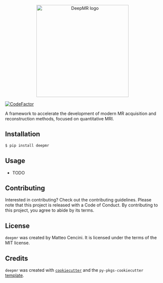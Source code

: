 <p align="center">
  <picture>
    <source media="(prefers-color-scheme: dark)" srcset="https://github.com/INFN-PREDATOR/deep-mr/blob/main/docs/source/figures/deepmr_logo_dark.png?raw=true">
    <source media="(prefers-color-scheme: light)" srcset="https://github.com/INFN-PREDATOR/deep-mr/blob/main/docs/source/figures/deepmr_logo.png?raw=true">
    <img alt="DeepMR logo" src="https://github.com/INFN-PREDATOR/deep-mr/blob/main/docs/source/figures/deepmr_logo.png?raw=true" width="300">
  </picture>
</p>

<p align="left">
<a href="https://www.codefactor.io/repository/github/infn-predator/deep-mr"><img src="https://www.codefactor.io/repository/github/infn-predator/deep-mr/badge" alt="CodeFactor" /></a>
</p>
A framework to accelerate the development of modern MR acquisition and reconstruction methods, focused on quantitative MRI.

## Installation

```bash
$ pip install deepmr
```

## Usage

- TODO

## Contributing

Interested in contributing? Check out the contributing guidelines. Please note that this project is released with a Code of Conduct. By contributing to this project, you agree to abide by its terms.

## License

`deepmr` was created by Matteo Cencini. It is licensed under the terms of the MIT license.

## Credits

`deepmr` was created with [`cookiecutter`](https://cookiecutter.readthedocs.io/en/latest/) and the `py-pkgs-cookiecutter` [template](https://github.com/py-pkgs/py-pkgs-cookiecutter).
